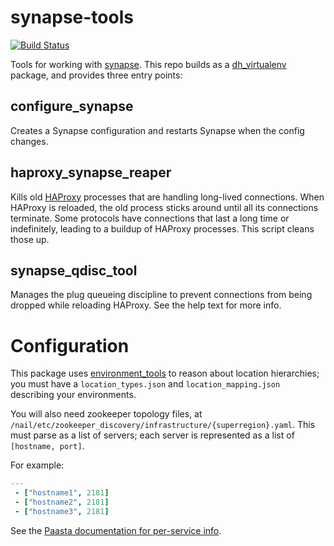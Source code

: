 synapse-tools
=============

[![Build Status](https://travis-ci.org/Yelp/synapse-tools.svg?branch=master)](https://travis-ci.org/Yelp/synapse-tools)

Tools for working with [synapse](https://github.com/airbnb/synapse).
This repo builds as a [dh_virtualenv](https://github.com/spotify/dh_virtualenv) package, and provides three entry points:

configure_synapse
-----------------

Creates a Synapse configuration and restarts Synapse when the config changes.


haproxy_synapse_reaper
----------------------

Kills old [HAProxy](http://www.haproxy.org) processes that are handling long-lived connections.
When HAProxy is reloaded, the old process sticks around until all its connections terminate.
Some protocols have connections that last a long time or indefinitely, leading to a buildup of HAProxy processes.
This script cleans those up.

synapse_qdisc_tool
------------------

Manages the plug queueing discipline to prevent connections from being dropped while reloading HAProxy.
See the help text for more info.

Configuration
=============

This package uses [environment_tools](https://github.com/yelp/environment_tools) to reason about location hierarchies;
you must have a `location_types.json` and `location_mapping.json` describing your environments.

You will also need zookeeper topology files, at `/nail/etc/zookeeper_discovery/infrastructure/{superregion}.yaml`.
This must parse as a list of servers; each server is represented as a list of `[hostname, port]`.

For example:
```yaml
---
 - ["hostname1", 2181]
 - ["hostname2", 2181]
 - ["hostname3", 2181]
```

See the [Paasta documentation for per-service info](http://paasta.readthedocs.org/en/latest/yelpsoa_configs.html#smartstack-yaml).
